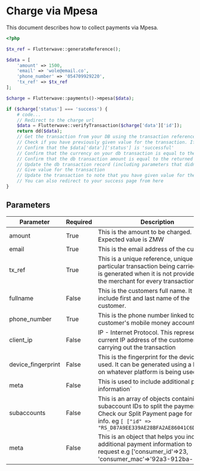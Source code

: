 # Charge via Mpesa

This document describes how to collect payments via Mpesa.

```php
<?php

$tx_ref = Flutterwave::generateReference();

$data = [
    'amount' => 1500,
    'email' => 'wole@email.co',
    'phone_number' => '054709929220',
    'tx_ref' => $tx_ref
];

$charge = Flutterwave::payments()->mpesa($data);

if ($charge['status'] === 'success') {
    # code...
    // Redirect to the charge url
    $data = Flutterwave::verifyTransaction($charge['data']['id']);
    return dd($data);
    // Get the transaction from your DB using the transaction reference (txref)
    // Check if you have previously given value for the transaction. If you have, redirect to your successpage else, continue
    // Confirm that the $data['data']['status'] is 'successful'
    // Confirm that the currency on your db transaction is equal to the returned currency
    // Confirm that the db transaction amount is equal to the returned amount
    // Update the db transaction record (including parameters that didn't exist before the transaction is completed. for audit purpose)
    // Give value for the transaction
    // Update the transaction to note that you have given value for the transaction
    // You can also redirect to your success page from here
}
```

## Parameters

| Parameter          | Required | Description                                                                                                                                                                              |
| ------------------ | -------- | ---------------------------------------------------------------------------------------------------------------------------------------------------------------------------------------- |
| amount             | True     | This is the amount to be charged. Expected value is ZMW                                                                                                                                  |
| email              | True     | This is the email address of the customer.                                                                                                                                               |
| tx_ref             | True     | This is a unique reference, unique to the particular transaction being carried out. It is generated when it is not provided by the merchant for every transaction.                       |
| fullname           | False    | This is the customers full name. It should include first and last name of the customer.                                                                                                  |
| phone_number       | True     | This is the phone number linked to the customer's mobile money account.                                                                                                                  |
| client_ip          | False    | IP - Internet Protocol. This represents the current IP address of the customer carrying out the transaction                                                                              |
| device_fingerprint | False    | This is the fingerprint for the device being used. It can be generated using a library on whatever platform is being used.                                                               |
| meta               | False    | This is used to include additional payment information`                                                                                                                                  |
| subaccounts        | False    | This is an array of objects containing the subaccount IDs to split the payment into. Check our Split Payment page for more info. eg `[ ["id" => "RS_D87A9EE339AE28BFA2AE86041C6DE70E"]]` |
| meta               | False    | This is an object that helps you include additional payment information to your request e.g ['consumer_id'=>23, 'consumer_mac'=>'92a3-912ba-1192a']                                      |
